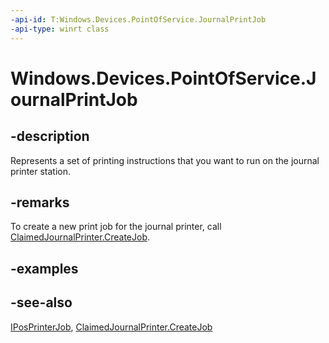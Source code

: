 ```yaml
---
-api-id: T:Windows.Devices.PointOfService.JournalPrintJob
-api-type: winrt class
---
```


<!-- Class syntax.
public class JournalPrintJob : Windows.Devices.PointOfService.IPosPrinterJob
-->

# Windows.Devices.PointOfService.JournalPrintJob

## -description
Represents a set of printing instructions that you want to run on the journal printer station.

## -remarks
To create a new print job for the journal printer, call [ClaimedJournalPrinter.CreateJob](claimedjournalprinter_createjob.md).

## -examples

## -see-also
[IPosPrinterJob](iposprinterjob.md), [ClaimedJournalPrinter.CreateJob](claimedjournalprinter_createjob.md)